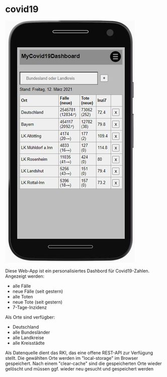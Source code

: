 # covid19

![](https://github.com/siegfriedjahnel/covid19/blob/main/screen1.png)


Diese Web-App ist ein personalisiertes Dashbord für Covid19-Zahlen.
Angezeigt werden:
- alle Fälle
- neue Fälle (seit gestern)
- alle Toten
- neue Tote (seit gestern)
- 7-Tage-Inzidenz

Als Orte sind verfügber:
- Deutschland
- alle Bundesländer
- alle Landkreise
- alle Kreisstädte

Als Datenquelle dient das RKI, das eine offene REST-API zur Verfügung stellt.
Die gewählten Orte werden im "local-storage" im Browser gespeichert. 
Nach einem "clear-cache" sind die gespeicherten Orte wieder gelöscht und müssen ggf. wieder neu gesucht und gespeichert werden



